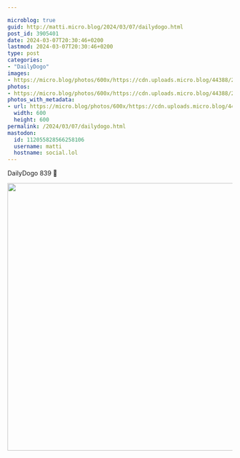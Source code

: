 ```yaml
---

microblog: true
guid: http://matti.micro.blog/2024/03/07/dailydogo.html
post_id: 3905401
date: 2024-03-07T20:30:46+0200
lastmod: 2024-03-07T20:30:46+0200
type: post
categories:
- "DailyDogo"
images:
- https://micro.blog/photos/600x/https://cdn.uploads.micro.blog/44388/2024/3d68efffb97045128638a16cc3582465.jpg
photos:
- https://micro.blog/photos/600x/https://cdn.uploads.micro.blog/44388/2024/3d68efffb97045128638a16cc3582465.jpg
photos_with_metadata:
- url: https://micro.blog/photos/600x/https://cdn.uploads.micro.blog/44388/2024/3d68efffb97045128638a16cc3582465.jpg
  width: 600
  height: 600
permalink: /2024/03/07/dailydogo.html
mastodon:
  id: 112055828566258106
  username: matti
  hostname: social.lol
---
```

DailyDogo 839 🐶

<img src="/media/uploads/2024/3d68efffb97045128638a16cc3582465.jpg" width="600" height="600" alt="" />
